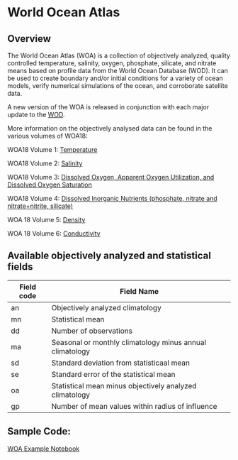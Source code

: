 # World Ocean Atlas

## Overview

The World Ocean Atlas (WOA) is a collection of objectively analyzed, quality controlled temperature, salinity, oxygen, phosphate, silicate, and nitrate means based on profile data from the World Ocean Database (WOD). It can be used to create boundary and/or initial conditions for a variety of ocean models, verify numerical simulations of the ocean, and corroborate satellite data.

A new version of the WOA is released in conjunction with each major update to the [WOD](https://www.ncei.noaa.gov/products/world-ocean-database).

More information on the objectively analysed data can be found in the various volumes of WOA18:

WOA18 Volume 1: [Temperature](https://www.ncei.noaa.gov/sites/default/files/2021-03/woa18_vol1.pdf)

WOA18 Volume 2: [Salinity](https://www.ncei.noaa.gov/sites/default/files/2020-04/woa18_vol2.pdf)

WOA18 Volume 3: [Dissolved Oxygen, Apparent Oxygen Utilization, and Dissolved Oxygen Saturation](https://www.ncei.noaa.gov/sites/default/files/2020-04/woa18_vol3.pdf)

WOA18 Volume 4: [Dissolved Inorganic Nutrients (phosphate, nitrate and nitrate+nitrite, silicate)](https://www.ncei.noaa.gov/sites/default/files/2020-04/woa18_vol4.pdf)

WOA 18 Volume 5: [Density](https://www.ncei.noaa.gov/sites/default/files/2021-03/WOA18_Vol5_Density.pdf)

WOA 18 Volume 6: [Conductivity](https://www.ncei.noaa.gov/sites/default/files/2021-03/WOA18_Vol6_Conductivity%20%281%29.pdf)

## Available objectively analyzed and statistical fields

Field code | Field Name
--- | --- 
an| Objectively analyzed climatology
mn| Statistical mean
dd| Number of observations
ma| Seasonal or monthly climatology minus annual climatology
sd| Standard deviation from statisticaal mean
se| Standard error of the statistical mean
oa| Statistical mean minus objectively analyzed climatology
gp| Number of mean values within radius of influence


## Sample Code:
[WOA Example Notebook](https://github.com/C4IROcean/OceanDataConnector/blob/master/data/World%20Ocean%20Atlas/WorldOceanAtlas.ipynb)
